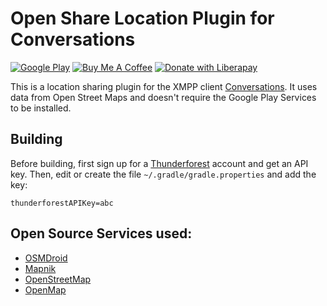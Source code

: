 # Open Share Location Plugin for Conversations

[![Google Play](https://developer.android.com/images/brand/en_generic_rgb_wo_45.png)](https://play.google.com/store/apps/details?id=com.samwhited.opensharelocationplugin)
[![Buy Me A Coffee](https://www.buymeacoffee.com/assets/img/custom_images/purple_img.png)](https://www.buymeacoffee.com/samwhited)
[![Donate with Liberapay](https://liberapay.com/assets/widgets/donate.svg)](https://liberapay.com/SamWhited/donate)

This is a location sharing plugin for the XMPP client
[Conversations][conversations]. It uses data from Open Street Maps and doesn't
require the Google Play Services to be installed.

## Building

Before building, first sign up for a [Thunderforest] account and get an API key.
Then, edit or create the file `~/.gradle/gradle.properties` and add the key:

    thunderforestAPIKey=abc

## Open Source Services used:

 - [OSMDroid][osmdroid]
 - [Mapnik][mapnik]
 - [OpenStreetMap][osm]
 - [OpenMap][openmap]

[Thunderforest]: http://www.thunderforest.com
[conversations]: https://github.com/siacs/Conversations
[osmdroid]: https://github.com/osmdroid/osmdroid
[mapnik]: http://mapnik.org/
[jellybean]: https://developer.android.com/about/versions/android-4.2.html
[osm]: https://www.openstreetmap.org/
[openmap]: https://openmap.lt/
